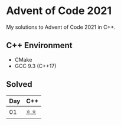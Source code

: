 # Advent of Code 2021

My solutions to Advent of Code 2021 in C++.


## C++ Environment

* CMake
* GCC 9.3 (C++17)

## Solved

Day | C++
---|---
01 | [ :star: :star: ](day01-cxx/main.cpp)
